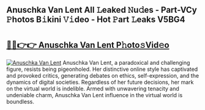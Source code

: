 ## Anuschka Van Lent All 𝙻eaked 𝙽u𝚍es - Part-VCy 𝙿hotos B𝚒kini 𝚅𝚒deo - Hot 𝙿art 𝙻eaks V5BG4

# <h2><a href="http://ld7plwo.urlbe.top/?page=Anuschka+Van+Lent">🔗🔗👉👉 Anuschka Van Lent P𝚑oto𝚜Vid𝚎o</a></h2>

[![Anuschka Van Lent](https://i.imgur.com/eBuTRDB.gif)](http://ld7plwo.urlbe.top/?page=Anuschka+Van+Lent)
Anuschka Van Lent, a paradoxical and challenging figure, resists being pigeonholed. Her distinctive online style has captivated and provoked critics, generating debates on ethics, self-expression, and the dynamics of digital societies. Regardless of her future decisions, her mark on the virtual world is indelible. Armed with unwavering tenacity and undeniable charm, Anuschka Van Lent influence in the virtual world is boundless.
